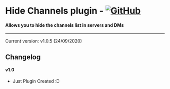 # Hide Channels plugin - [![GitHub][github-logo]][github-url]
#### Allows you to hide the channels list in servers and DMs
<hr>

Current version: v1.0.5 (24/09/2020)

## Changelog

#### v1.0
* Just Plugin Created :D


[github-logo]: https://img.shields.io/static/v1?label=GitHub&message=Sponsor&style=flat&logo=github&color=black
[github-url]: https://github.com/Arman2122

